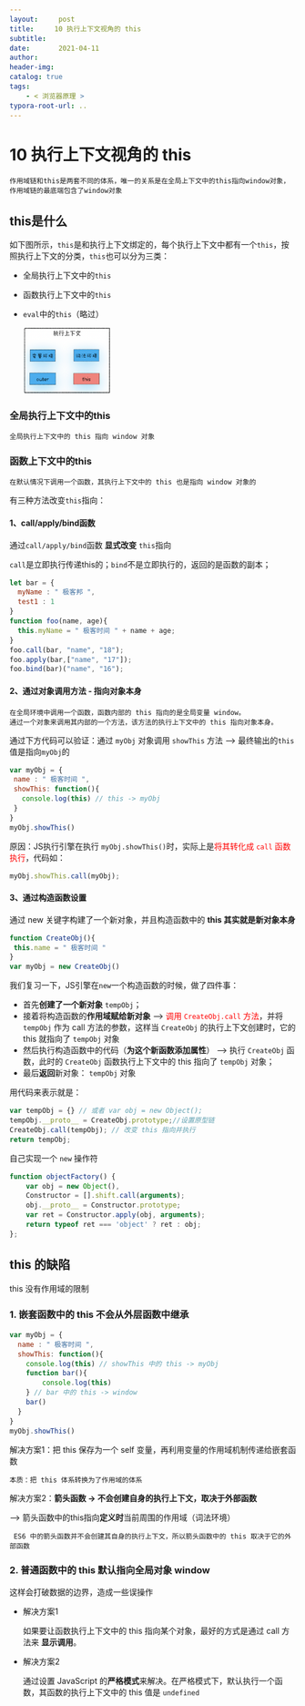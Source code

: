 ```yaml
---
layout:     post
title:     10 执行上下文视角的 this
subtitle:  
date:       2021-04-11
author:     
header-img: 
catalog: true
tags:
    - < 浏览器原理 >
typora-root-url: ..
---
```



# 10 执行上下文视角的 this

    作用域链和this是两套不同的体系，唯一的关系是在全局上下文中的this指向window对象，作用域链的最底端包含了window对象
## this是什么
如下图所示，`this`是和执行上下文绑定的，每个执行上下文中都有一个`this`，按照执行上下文的分类，`this`也可以分为三类：
- 全局执行上下文中的`this`

- 函数执行上下文中的`this`

- `eval`中的`this`（略过）

    <img src="/../img/assets_2019/image-20210411141927332.png" alt="image-20210411141927332" style="zoom:15%;" />

###  全局执行上下文中的this
    全局执行上下文中的 this 指向 window 对象

 ### 函数上下文中的this
    在默认情况下调用一个函数，其执行上下文中的 this 也是指向 window 对象的
 有三种方法改变`this`指向：

 #### 1、call/apply/bind函数
通过`call/apply/bind`函数 **显式改变** `this`指向

`call`是立即执行传递this的；`bind`不是立即执行的，返回的是函数的副本；

```javascript
let bar = {
  myName : " 极客邦 ",
  test1 : 1
}
function foo(name, age){
  this.myName = " 极客时间 " + name + age;
}
foo.call(bar, "name", "18");
foo.apply(bar,["name", "17"]);
foo.bind(bar)("name", "16");
```

 #### 2、通过对象调用方法 - 指向对象本身

    在全局环境中调用一个函数，函数内部的 this 指向的是全局变量 window。
    通过一个对象来调用其内部的一个方法，该方法的执行上下文中的 this 指向对象本身。

通过下方代码可以验证：通过 `myObj` 对象调用 `showThis` 方法 --> 最终输出的`this`值是指向`myObj`的
 ```javascript
var myObj = {
  name : " 极客时间 ", 
  showThis: function(){
    console.log(this) // this -> myObj
  }
}
myObj.showThis()
 ```

原因：JS执行引擎在执行 `myObj.showThis()`时，实际上是<span style="color:red">将其转化成 `call` 函数执行</span>，代码如：
```javascript
myObj.showThis.call(myObj);
```

 #### 3、通过构造函数设置
通过 new 关键字构建了一个新对象，并且构造函数中的 **this 其实就是新对象本身**
 ```js
function CreateObj(){
  this.name = " 极客时间 "
}
var myObj = new CreateObj()
 ```

我们复习一下，JS引擎在`new`一个构造函数的时候，做了四件事：
-   首先**创建了一个新对象** `tempObj`；
-   接着将构造函数的**作用域赋给新对象** —> <span style="color:red">调用 `CreateObj.call` 方法</span>，并将 `tempObj` 作为 call 方法的参数，这样当 `CreateObj` 的执行上下文创建时，它的 this 就指向了 `tempObj` 对象
-   然后执行构造函数中的代码（**为这个新函数添加属性**） —> 执行 `CreateObj` 函数，此时的 `CreateObj` 函数执行上下文中的 this 指向了 `tempObj` 对象；
-   最后**返回**新对象： `tempObj` 对象

用代码来表示就是：
```js
var tempObj = {} // 或者 var obj = new Object();
tempObj.__proto__ = CreateObj.prototype;//设置原型链
CreateObj.call(tempObj); // 改变 this 指向并执行
return tempObj;
```

自己实现一个 `new` 操作符

```js
function objectFactory() {
    var obj = new Object(),
    Constructor = [].shift.call(arguments);
    obj.__proto__ = Constructor.prototype;
    var ret = Constructor.apply(obj, arguments);
    return typeof ret === 'object' ? ret : obj;
};
```



## this 的缺陷

this 没有作用域的限制

### 1. 嵌套函数中的 this 不会从外层函数中继承
```js
var myObj = {
  name : " 极客时间 ", 
  showThis: function(){
    console.log(this) // showThis 中的 this -> myObj
    function bar(){
        console.log(this)
    } // bar 中的 this -> window
    bar()
  }
}
myObj.showThis()
```
解决方案1：把 this 保存为一个 self 变量，再利用变量的作用域机制传递给嵌套函数

    本质：把 this 体系转换为了作用域的体系

解决方案2：**箭头函数 -> 不会创建自身的执行上下文，取决于外部函数**

 —> 箭头函数中的this指向**定义时**当前周围的作用域（词法环境）

     ES6 中的箭头函数并不会创建其自身的执行上下文，所以箭头函数中的 this 取决于它的外部函数

### 2. 普通函数中的 this 默认指向全局对象 window
这样会打破数据的边界，造成一些误操作

- 解决方案1

    如果要让函数执行上下文中的 this 指向某个对象，最好的方式是通过 call 方法来 **显示调用**。

- 解决方案2

    通过设置 JavaScript 的**严格模式**来解决。在严格模式下，默认执行一个函数，其函数的执行上下文中的 this 值是 `undefined`



